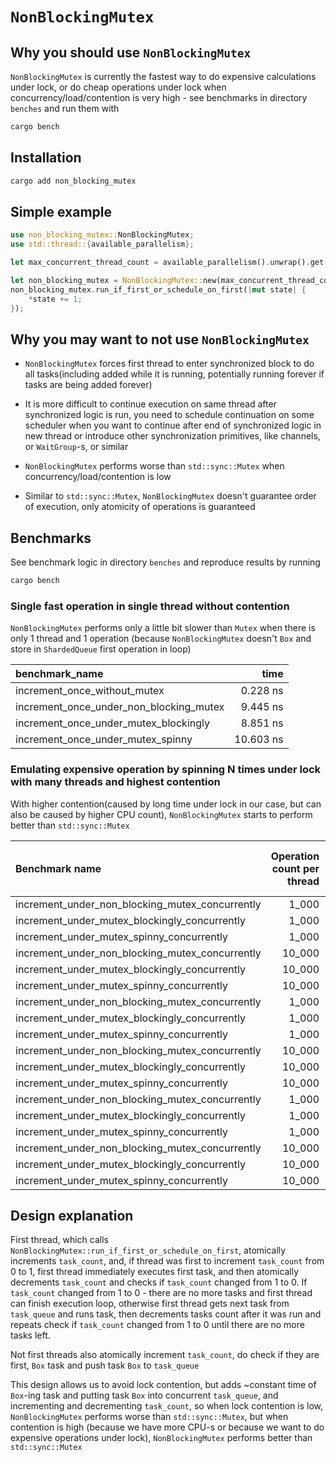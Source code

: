 # `NonBlockingMutex`

## Why you should use `NonBlockingMutex`

`NonBlockingMutex` is currently the fastest way to do
expensive calculations under lock, or do cheap operations
under lock when concurrency/load/contention is very high -
see benchmarks in directory `benches` and run them with
```bash
cargo bench
```

## Installation

```bash
cargo add non_blocking_mutex
```

## Simple example
```rust
use non_blocking_mutex::NonBlockingMutex;
use std::thread::{available_parallelism};

let max_concurrent_thread_count = available_parallelism().unwrap().get();

let non_blocking_mutex = NonBlockingMutex::new(max_concurrent_thread_count, 0);
non_blocking_mutex.run_if_first_or_schedule_on_first(|mut state| {
    *state += 1;
});
```

## Why you may want to not use `NonBlockingMutex`

- `NonBlockingMutex` forces first thread to enter synchronized block to
do all tasks(including added while it is running,
potentially running forever if tasks are being added forever)

- It is more difficult to continue execution on same thread after
synchronized logic is run, you need to schedule continuation on some
scheduler when you want to continue after end of synchronized logic
in new thread or introduce other synchronization primitives,
like channels, or `WaitGroup`-s, or similar

- `NonBlockingMutex` performs worse than `std::sync::Mutex` when
concurrency/load/contention is low

- Similar to `std::sync::Mutex`, `NonBlockingMutex` doesn't guarantee
order of execution, only atomicity of operations is guaranteed

## Benchmarks
See benchmark logic in directory `benches` and reproduce results by running
```bash
cargo bench
```
### Single fast operation in single thread without contention
`NonBlockingMutex` performs only a little bit slower than `Mutex`
when there is only 1 thread and 1 operation
(because `NonBlockingMutex` doesn't `Box` and store in `ShardedQueue`
first operation in loop) 

| benchmark_name                          |      time |
|:----------------------------------------|----------:|
| increment_once_without_mutex            |  0.228 ns |
| increment_once_under_non_blocking_mutex |  9.445 ns |
| increment_once_under_mutex_blockingly   |  8.851 ns |
| increment_once_under_mutex_spinny       | 10.603 ns |

### Emulating expensive operation by spinning N times under lock with many threads and highest contention
With higher contention(caused by long time under lock in our case,
but can also be caused by higher CPU count), `NonBlockingMutex`
starts to perform better than `std::sync::Mutex`

| Benchmark name                                  | Operation count per thread | Spin under lock count | Concurrent thread count | average_time |
|:------------------------------------------------|---------------------------:|----------------------:|------------------------:|-------------:|
| increment_under_non_blocking_mutex_concurrently |                      1_000 |                     0 |                      24 |     3.408 ms |
| increment_under_mutex_blockingly_concurrently   |                      1_000 |                     0 |                      24 |     1.072 ms |
| increment_under_mutex_spinny_concurrently       |                      1_000 |                     0 |                      24 |     4.376 ms |
| increment_under_non_blocking_mutex_concurrently |                     10_000 |                     0 |                      24 |    42.584 ms |
| increment_under_mutex_blockingly_concurrently   |                     10_000 |                     0 |                      24 |    14.960 ms |
| increment_under_mutex_spinny_concurrently       |                     10_000 |                     0 |                      24 |    94.658 ms |
| increment_under_non_blocking_mutex_concurrently |                      1_000 |                    10 |                      24 |    12.280 ms |
| increment_under_mutex_blockingly_concurrently   |                      1_000 |                    10 |                      24 |     8.345 ms |
| increment_under_mutex_spinny_concurrently       |                      1_000 |                    10 |                      24 |    34.977 ms |
| increment_under_non_blocking_mutex_concurrently |                     10_000 |                    10 |                      24 |    70.013 ms |
| increment_under_mutex_blockingly_concurrently   |                     10_000 |                    10 |                      24 |    84.143 ms |
| increment_under_mutex_spinny_concurrently       |                     10_000 |                    10 |                      24 |    349.07 ms |
| increment_under_non_blocking_mutex_concurrently |                      1_000 |                   100 |                      24 |    44.670 ms |
| increment_under_mutex_blockingly_concurrently   |                      1_000 |                   100 |                      24 |    47.335 ms |
| increment_under_mutex_spinny_concurrently       |                      1_000 |                   100 |                      24 |   117.570 ms |
| increment_under_non_blocking_mutex_concurrently |                     10_000 |                   100 |                      24 |   378.230 ms |
| increment_under_mutex_blockingly_concurrently   |                     10_000 |                   100 |                      24 |   801.090 ms |
| increment_under_mutex_spinny_concurrently       |                     10_000 |                   100 |                      24 |  1200.400 ms |

## Design explanation

First thread, which calls `NonBlockingMutex::run_if_first_or_schedule_on_first`,
atomically increments `task_count`, and,
if thread was first to increment `task_count` from 0 to 1,
first thread immediately executes first task,
and then atomically decrements `task_count` and checks if `task_count`
changed from 1 to 0. If `task_count` changed from 1 to 0 -
there are no more tasks and first thread can finish execution loop,
otherwise first thread gets next task from `task_queue` and runs task,
then decrements tasks count after it was run and repeats check if
`task_count` changed from 1 to 0 until there are no more tasks left.

Not first threads also atomically increment `task_count`,
do check if they are first, `Box` task and push task `Box` to `task_queue`

This design allows us to avoid lock contention, but adds ~constant time
of `Box`-ing task and putting task `Box` into concurrent `task_queue`, and
incrementing and decrementing `task_count`, so when lock contention is low,
`NonBlockingMutex` performs worse than `std::sync::Mutex`,
but when contention is high
(because we have more CPU-s or because we want to do expensive
operations under lock), `NonBlockingMutex` performs better
than `std::sync::Mutex`